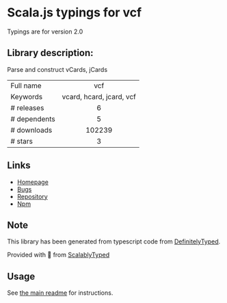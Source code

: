 
# Scala.js typings for vcf

Typings are for version 2.0

## Library description:
Parse and construct vCards, jCards

|                    |                 |
| ------------------ | :-------------: |
| Full name          | vcf |
| Keywords           | vcard, hcard, jcard, vcf |
| # releases         | 6 |
| # dependents       | 5 |
| # downloads        | 102239 |
| # stars            | 3 |

## Links
- [Homepage](https://github.com/jhermsmeier/node-vcf)
- [Bugs](https://github.com/jhermsmeier/node-vcf/issues)
- [Repository](https://github.com/jhermsmeier/node-vcf)
- [Npm](https://www.npmjs.com/package/vcf)
    


## Note
This library has been generated from typescript code from [DefinitelyTyped](https://definitelytyped.org).

Provided with :purple_heart: from [ScalablyTyped](https://github.com/oyvindberg/ScalablyTyped)

## Usage
See [the main readme](../../readme.md) for instructions.



